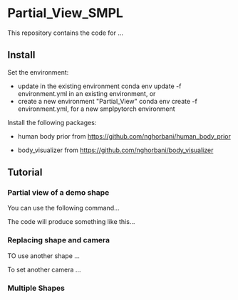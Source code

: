 # Partial_View_SMPL

This repository contains the code for ...


## Install

Set the environment:

 - update in the existing environment conda env update -f environment.yml in an existing environment, or
 - create a new environment "Partial_View" conda env create -f environment.yml, for a new smplpytorch environment

Install the following packages: 

  - human body prior from https://github.com/nghorbani/human_body_prior

  - body_visualizer from https://github.com/nghorbani/body_visualizer


## Tutorial

### Partial view of a demo shape
You can use the following command...

The code will produce something like this...


### Replacing shape and camera
TO use another shape ...

To set another camera ...

### Multiple Shapes
